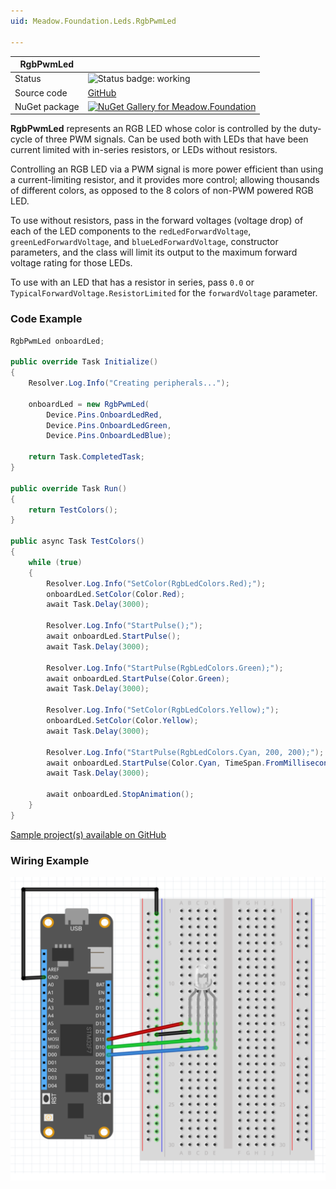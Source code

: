 ```yaml
---
uid: Meadow.Foundation.Leds.RgbPwmLed

---
```


| RgbPwmLed | |
|--------|--------|
| Status | <img src="https://img.shields.io/badge/Working-brightgreen" style="width: auto; height: -webkit-fill-available;" alt="Status badge: working" /> |
| Source code | [GitHub](https://github.com/WildernessLabs/Meadow.Foundation/tree/main/Source/Meadow.Foundation.Core/Leds) |
| NuGet package | <a href="https://www.nuget.org/packages/Meadow.Foundation/" target="_blank"><img src="https://img.shields.io/nuget/v/Meadow.Foundation.svg?label=Meadow.Foundation" alt="NuGet Gallery for Meadow.Foundation" /></a> |

**RgbPwmLed** represents an RGB LED whose color is controlled by the duty-cycle of three PWM signals. Can be used both with LEDs that have been current limited with in-series resistors, or LEDs without resistors.

Controlling an RGB LED via a PWM signal is more power efficient than using a current-limiting resistor, and it provides more control; allowing thousands of different colors, as opposed to the 8 colors of non-PWM powered RGB LED.

To use without resistors, pass in the forward voltages (voltage drop) of each of the LED components to the `redLedForwardVoltage`, `greenLedForwardVoltage`, and `blueLedForwardVoltage`, constructor parameters, and the class will limit its output to the maximum forward voltage rating for those LEDs.

To use with an LED that has a resistor in series, pass `0.0` or `TypicalForwardVoltage.ResistorLimited` for the `forwardVoltage` parameter.

### Code Example

```csharp
RgbPwmLed onboardLed;

public override Task Initialize()
{
    Resolver.Log.Info("Creating peripherals...");

    onboardLed = new RgbPwmLed(
        Device.Pins.OnboardLedRed,
        Device.Pins.OnboardLedGreen,
        Device.Pins.OnboardLedBlue);

    return Task.CompletedTask;
}

public override Task Run()
{
    return TestColors();
}

public async Task TestColors()
{
    while (true)
    {
        Resolver.Log.Info("SetColor(RgbLedColors.Red);");
        onboardLed.SetColor(Color.Red);
        await Task.Delay(3000);

        Resolver.Log.Info("StartPulse();");
        await onboardLed.StartPulse();
        await Task.Delay(3000);

        Resolver.Log.Info("StartPulse(RgbLedColors.Green);");
        await onboardLed.StartPulse(Color.Green);
        await Task.Delay(3000);

        Resolver.Log.Info("SetColor(RgbLedColors.Yellow);");
        onboardLed.SetColor(Color.Yellow);
        await Task.Delay(3000);

        Resolver.Log.Info("StartPulse(RgbLedColors.Cyan, 200, 200);");
        await onboardLed.StartPulse(Color.Cyan, TimeSpan.FromMilliseconds(400));
        await Task.Delay(3000);

        await onboardLed.StopAnimation();
    }
}

```

[Sample project(s) available on GitHub](https://github.com/WildernessLabs/Meadow.Foundation/tree/main/Source/Meadow.Foundation.Core.Samples/Leds.RgbPwmLed_Onboard_Sample)

### Wiring Example

![](../../API_Assets/Meadow.Foundation.Leds.RgbPwmLed/RgbPwmLed_Fritzing.svg)
